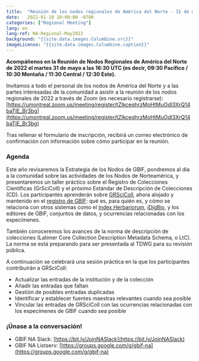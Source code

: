 ```yaml
---
title:  "Reunión de los nodos regionales de América del Norte - 31 de mayo de 2022"
date:   2022-01-18 10:00:00 -0700
categories: ["Regional Meeting"]
lang: en
lang-ref: NA-Regional-May2022
background: "{{site.data.images.Columbine.src}}"
imageLicense: "{{site.data.images.Columbine.caption}}"
---
```


**Acompáñenos en la Reunión de Nodos Regionales de América del Norte de 2022 el martes 31 de mayo a las 16:30 UTC (es decir, 09:30 Pacífico / 10:30 Montaña / 11:30 Central / 12:30 Este).**

Invitamos a todo el personal de los nodos de América del Norte y a las partes interesadas de la comunidad a asistir a la reunión de los nodos regionales de 2022 a través de Zoom (es necesario registrarse): [https://umontreal.zoom.us/meeting/register/tZIkceqhrzMoHtMuOdI3XrQ14baTlE_Br3bg](https://umontreal.zoom.us/meeting/register/tZIkceqhrzMoHtMuOdI3XrQ14baTlE_Br3bg)

Tras rellenar el formulario de inscripción, recibirá un correo electrónico de confirmación con información sobre cómo participar en la reunión.

### Agenda
Este año revisaremos la Estrategia de los Nodos de GBIF, pondremos al día a la comunidad sobre las actividades de los Nodos de Norteamérica, y presentaremos un taller práctico sobre el Registro de Colecciones Científicas (GrSciColl) y el próximo Estándar de Descripción de Colecciones (CD). Los participantes aprenderán sobre [GRSciColl](https://www.gbif.org/grscicoll), ahora alojado y mantenido en el [registro de GBIF](https://registry.gbif.org/): qué es, para quién es, y cómo se relaciona con otros sistemas como el [Index Herbariorum](http://sweetgum.nybg.org/science/ih/), [iDigBio](https://www.idigbio.org/portal/collections), y los editores de GBIF, conjuntos de datos, y ocurrencias relacionadas con los especímenes.

También conoceremos los avances de la norma de descripción de colecciones (Latimer Core Collection Description Metadata Schema, o LtC). La norma se está preparando para ser presentada al TDWG para su revisión pública.

A continuación se celebrará una sesión práctica en la que los participantes contribuirán a GRSciColl:
* Actualizar las entradas de la institución y de la colección
* Añadir las entradas que faltan
* Gestión de posibles entradas duplicadas
* Identificar y establecer fuentes maestras relevantes cuando sea posible
* Vincular las entradas de GRSciColl con las ocurrencias relacionadas con los especímenes de GBIF cuando sea posible

### ¡Únase a la conversación!
* GBIF NA Slack: [https://bit.ly/JoinNASlack](https://bit.ly/JoinNASlack)
* GBIF NA Listserv: [https://groups.google.com/g/gbif-na](https://groups.google.com/g/gbif-na)

<!--- ### Materials and resources from the meeting (view only): --->
